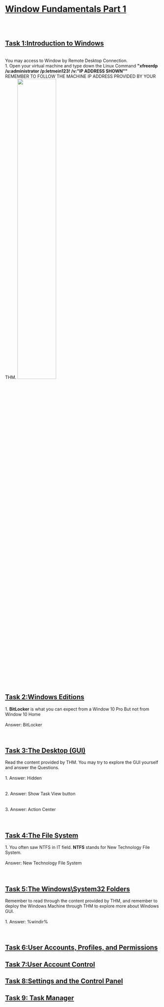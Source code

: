 <h1><ins>Window Fundamentals Part 1</ins></h1><br><br>
<h2><ins>Task 1:Introduction to Windows</ins></h2><br>
You may access to Window by Remote Desktop Connection. <br>
1. Open your virtual machine and type down the Linux Command <b>"xfreerdp /u:administrator /p:letmein123! /v:"IP ADDRESS SHOWN""</b><br>
REMEMBER TO FOLLOW THE MACHINE IP ADDRESS PROVIDED BY YOUR THM.
<img src=https://user-images.githubusercontent.com/78288358/168231557-a5c35825-6b29-49ff-b142-11b28053463c.png style="width:50%; height:50%;"><br><br>


<h2><ins>Task 2:Windows Editions</ins></h2>
1. <b>BitLocker</b> is what you can expect from a Window 10 Pro But not from Window 10 Home<br><br>
Answer: BitLocker<br><br><br>


<h2><ins>Task 3:The Desktop (GUI)</ins></h2>
Read the content provided by THM. You may try to explore the GUI yourself and answer the Questions.<br><br>
1. Answer: Hidden<br><br><br>
2. Answer: Show Task View button <br><br><br>
3. Answer: Action Center <br><br><br>

<h2><ins>Task 4:The File System</ins></h2>
1. You often saw NTFS in IT field. <b>NTFS</b> stands for New Technology File System. <br><br>
Answer: New Technology File System<br><br><br>

<h2><ins>Task 5:The Windows\System32 Folders</ins></h2>
Remember to read through the content provided by THM, and remember to deploy the Windows Machine through THM to explore more about Windows GUI.<br><br>
1. Answer: %windir% <br><br><br>

<h2><ins>Task 6:User Accounts, Profiles, and Permissions</ins></h2>

<h2><ins>Task 7:User Account Control</ins></h2>
<h2><ins>Task 8:Settings and the Control Panel</ins></h2>
<h2><ins>Task 9: Task Manager</ins></h2>
